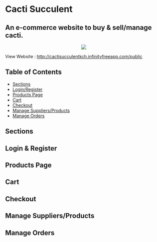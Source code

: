 # Cacti Succulent
## An e-commerce website to buy & sell/manage cacti.

<p align="center">
  <img  src="https://github.com/saads2018/cacti.github.io/assets/71264405/28499831-3d45-4bba-8d13-da4e785dd168">
</p>

View Website : http://cactisucculentkch.infinityfreeapp.com/public 

## Table of Contents

- [Sections](#Sections)
- [Login/Register](#Login-&-Register)
- [Products Page](#ProductsPage)
- [Cart](#Cart)
- [Checkout](#Checkout)
- [Manage Suppliers/Products](#ManageSuppliers/Products)
- [Manage Orders](#ManageOrders)

## Sections
## Login & Register
## Products Page
## Cart
## Checkout
## Manage Suppliers/Products
## Manage Orders
